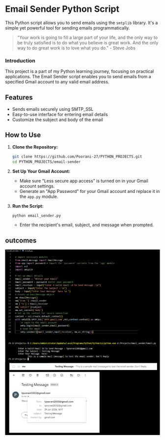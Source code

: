 # Email Sender Python Script

This Python script allows you to send emails using the `smtplib` library. It's a simple yet powerful tool for sending emails programmatically.

> "Your work is going to fill a large part of your life, and the only way to be truly satisfied is to do what you believe is great work. And the only way to do great work is to love what you do." - Steve Jobs

### Introduction

This project is a part of my Python learning journey, focusing on practical applications. The Email Sender script enables you to send emails from a specified Gmail account to any valid email address.

## Features

- Sends emails securely using SMTP_SSL
- Easy-to-use interface for entering email details
- Customize the subject and body of the email

## How to Use

1. **Clone the Repository:**
    ```bash
   git clone https://github.com/Poorani-27/PYTHON_PROJECTS.git
   cd PYTHON_PROJECTS/email-sender
    ```

2. **Set Up Your Gmail Account:**
    - Make sure "Less secure app access" is turned on in your Gmail account settings.
    - Generate an "App Password" for your Gmail account and replace it in the `app.py` module.

3. **Run the Script:**
    ```bash
    python email_sender.py
    ```
    - Enter the recipient's email, subject, and message when prompted.




## outcomes 

![img](Untitled.png)

